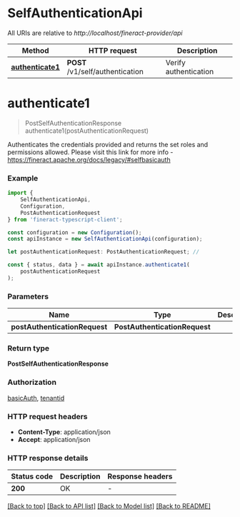 # SelfAuthenticationApi

All URIs are relative to *http://localhost/fineract-provider/api*

|Method | HTTP request | Description|
|------------- | ------------- | -------------|
|[**authenticate1**](#authenticate1) | **POST** /v1/self/authentication | Verify authentication|

# **authenticate1**
> PostSelfAuthenticationResponse authenticate1(postAuthenticationRequest)

Authenticates the credentials provided and returns the set roles and permissions allowed.  Please visit this link for more info - https://fineract.apache.org/docs/legacy/#selfbasicauth

### Example

```typescript
import {
    SelfAuthenticationApi,
    Configuration,
    PostAuthenticationRequest
} from 'fineract-typescript-client';

const configuration = new Configuration();
const apiInstance = new SelfAuthenticationApi(configuration);

let postAuthenticationRequest: PostAuthenticationRequest; //

const { status, data } = await apiInstance.authenticate1(
    postAuthenticationRequest
);
```

### Parameters

|Name | Type | Description  | Notes|
|------------- | ------------- | ------------- | -------------|
| **postAuthenticationRequest** | **PostAuthenticationRequest**|  | |


### Return type

**PostSelfAuthenticationResponse**

### Authorization

[basicAuth](../README.md#basicAuth), [tenantid](../README.md#tenantid)

### HTTP request headers

 - **Content-Type**: application/json
 - **Accept**: application/json


### HTTP response details
| Status code | Description | Response headers |
|-------------|-------------|------------------|
|**200** | OK |  -  |

[[Back to top]](#) [[Back to API list]](../README.md#documentation-for-api-endpoints) [[Back to Model list]](../README.md#documentation-for-models) [[Back to README]](../README.md)

